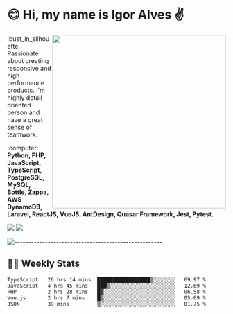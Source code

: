 # :blush: Hi, my name is Igor Alves :v:

<img src="https://github-readme-stats.vercel.app/api?username=iguit0&show_icons=true&count_private=true&theme=onedark" min-width="400px" max-width="400px" width="400px" align="right" />

<p align="left"> 
  :bust_in_silhouette: Passionate about creating responsive and high performance products.
  I'm highly detail oriented person and have a great sense of teamwork.
</p>

<p align="left">
  :computer: <strong>Python, PHP, JavaScript, TypeScript, PostgreSQL, MySQL, Bottle, Zappa, AWS DynamoDB, Laravel, ReactJS, VueJS, AntDesign, Quasar Framework, Jest, Pytest.</strong>
</p>

<p align="left">
  <a href="https://www.linkedin.com/in/igor-lucio-alves" target="_blank" rel="noopener noreferrer" alt="LinkedIn">
  <img src="https://img.shields.io/badge/LinkedIn-0077B5?style=for-the-badge&logo=linkedin&logoColor=white" /></a>

  <a href="https://t.me/iguit0" target="_blank" rel="noopener noreferrer" alt="Telegram">
  <img src="https://img.shields.io/badge/Telegram-2CA5E0?style=for-the-badge&logo=telegram&logoColor=white" /></a>
</p>

![-----------------------------------------------------](https://raw.githubusercontent.com/andreasbm/readme/master/assets/lines/aqua.png)

## :man_technologist: Weekly Stats
<!--START_SECTION:waka-->
```text
TypeScript   26 hrs 14 mins  █████████████████▒░░░░░░░   69.97 % 
JavaScript   4 hrs 45 mins   ███▒░░░░░░░░░░░░░░░░░░░░░   12.69 % 
PHP          2 hrs 28 mins   █▓░░░░░░░░░░░░░░░░░░░░░░░   06.58 % 
Vue.js       2 hrs 7 mins    █▒░░░░░░░░░░░░░░░░░░░░░░░   05.69 % 
JSON         39 mins         ▒░░░░░░░░░░░░░░░░░░░░░░░░   01.75 % 
```
<!--END_SECTION:waka-->
